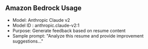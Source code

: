 
## Amazon Bedrock Usage

- Model: Anthropic Claude v2
- Model ID : anthropic.claude-v2:1
- Purpose: Generate feedback based on resume content
- Sample prompt: "Analyze this resume and provide improvement suggestions..."